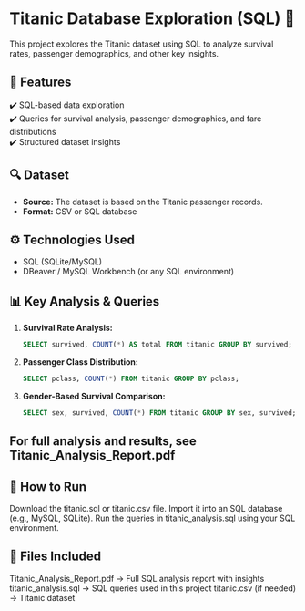 # Titanic Database Exploration (SQL) 🚢  

This project explores the Titanic dataset using SQL to analyze survival rates, passenger demographics, and other key insights.  

## 📌 Features  
✔️ SQL-based data exploration  
✔️ Queries for survival analysis, passenger demographics, and fare distributions  
✔️ Structured dataset insights  

## 🔍 Dataset  
- **Source:** The dataset is based on the Titanic passenger records.  
- **Format:** CSV or SQL database  

## ⚙️ Technologies Used  
- SQL (SQLite/MySQL)  
- DBeaver / MySQL Workbench (or any SQL environment)  

## 📊 Key Analysis & Queries  
1. **Survival Rate Analysis:**  
   ```sql
   SELECT survived, COUNT(*) AS total FROM titanic GROUP BY survived;

2. **Passenger Class Distribution:**
   ```sql
   SELECT pclass, COUNT(*) FROM titanic GROUP BY pclass;

3. **Gender-Based Survival Comparison:**
   ```sql
   SELECT sex, survived, COUNT(*) FROM titanic GROUP BY sex, survived;

## For full analysis and results, see Titanic_Analysis_Report.pdf

## 🚀 How to Run
Download the titanic.sql or titanic.csv file.
Import it into an SQL database (e.g., MySQL, SQLite).
Run the queries in titanic_analysis.sql using your SQL environment.

## 📂 Files Included
Titanic_Analysis_Report.pdf → Full SQL analysis report with insights
titanic_analysis.sql → SQL queries used in this project
titanic.csv (if needed) → Titanic dataset
